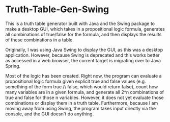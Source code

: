 # Truth-Table-Gen-Swing
This is a truth table generator built with Java and the Swing package to make a desktop GUI, which takes in a propositional logic formula, generates all combinations of true/false for the formula, and then displays the results of these combinations in a table.

Originally, I was using Java Swing to display the GUI, as this was a desktop application.  However, because Swing is deprecated and this works better as accessed in a web browser, the current target is migrating over to Java Spring.

Most of the logic has been created.  Right now, the program can evaluate a propositional logic formula given explicit true and false values (e.g. something of the form true /\ false, which would return false), count how many variables are in a given formula, and generate all 2^n combinations of true and false for those n variables.  However, it does not yet evaluate those combinations or display them in a truth table.  Furthermore, because I am moving away from using Swing, the program takes input directly via the console, and the GUI doesn't do anything.
